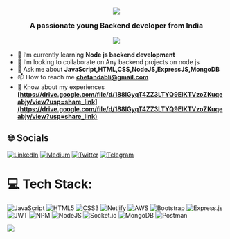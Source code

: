 <h3 align="center">
  <img src="https://readme-typing-svg.demolab.com/?lines=Hii+👋+from+Chetan!;Aspiring+Full+Stack+Web+Developer!&font=Fira%20Code&center=true&width=700&height=40&weight=700&size=25&duration=2000&pause=2000">
  <p>A passionate young Backend developer from India</p>
  <img src="https://user-images.githubusercontent.com/73097560/115834477-dbab4500-a447-11eb-908a-139a6edaec5c.gif"> 
</h3>

- 🌱 I’m currently learning **Node js backend development**
- 👯 I’m looking to collaborate on Any backend projects on node js
- 💬 Ask me about **JavaScript,HTML,CSS,NodeJS,ExpressJS,MongoDB**
- 📫 How to reach me **chetandabli@gmail.com**
- 📄 Know about my experiences **[https://drive.google.com/file/d/188lGyqT4ZZ3LTYQ9EIKTVzoZKuqeabjy/view?usp=share_link](https://drive.google.com/file/d/188lGyqT4ZZ3LTYQ9EIKTVzoZKuqeabjy/view?usp=share_link)**

## 🌐 Socials
[![LinkedIn](https://img.shields.io/badge/linkedin-%230077B5.svg?style=for-the-badge&logo=linkedin&logoColor=white)](https://www.linkedin.com/in/chetandabli/) [![Medium](https://img.shields.io/badge/Medium-12100E?style=for-the-badge&logo=medium&logoColor=white)](https://medium.com/@chetandabli) [![Twitter](https://img.shields.io/badge/Twitter-%231DA1F2.svg?style=for-the-badge&logo=Twitter&logoColor=white)](https://twitter.com/chetandabli) [![Telegram](https://img.shields.io/badge/Telegram-2CA5E0?style=for-the-badge&logo=telegram&logoColor=white)](https://t.me/Chetandabli)
# 💻 Tech Stack:
![JavaScript](https://img.shields.io/badge/javascript-%23323330.svg?style=for-the-badge&logo=javascript&logoColor=%23F7DF1E) ![HTML5](https://img.shields.io/badge/html5-%23E34F26.svg?style=for-the-badge&logo=html5&logoColor=white) ![CSS3](https://img.shields.io/badge/css3-%231572B6.svg?style=for-the-badge&logo=css3&logoColor=white) ![Netlify](https://img.shields.io/badge/netlify-%23000000.svg?style=for-the-badge&logo=netlify&logoColor=#00C7B7) ![AWS](https://img.shields.io/badge/AWS-%23FF9900.svg?style=for-the-badge&logo=amazon-aws&logoColor=white) ![Bootstrap](https://img.shields.io/badge/bootstrap-%23563D7C.svg?style=for-the-badge&logo=bootstrap&logoColor=white) ![Express.js](https://img.shields.io/badge/express.js-%23404d59.svg?style=for-the-badge&logo=express&logoColor=%2361DAFB) ![JWT](https://img.shields.io/badge/JWT-black?style=for-the-badge&logo=JSON%20web%20tokens) ![NPM](https://img.shields.io/badge/NPM-%23000000.svg?style=for-the-badge&logo=npm&logoColor=white) ![NodeJS](https://img.shields.io/badge/node.js-6DA55F?style=for-the-badge&logo=node.js&logoColor=white) ![Socket.io](https://img.shields.io/badge/Socket.io-black?style=for-the-badge&logo=socket.io&badgeColor=010101) ![MongoDB](https://img.shields.io/badge/MongoDB-%234ea94b.svg?style=for-the-badge&logo=mongodb&logoColor=white) ![Postman](https://img.shields.io/badge/Postman-FF6C37?style=for-the-badge&logo=postman&logoColor=white)

<img src="https://user-images.githubusercontent.com/73097560/115834477-dbab4500-a447-11eb-908a-139a6edaec5c.gif"> 
